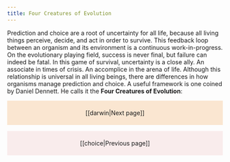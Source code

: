 ```yaml
---
title: Four Creatures of Evolution
---
```

Prediction and choice are a root of uncertainty for all life, because all living things perceive, decide, and act in order to survive. This feedback loop between an organism and its environment is a continuous work-in-progress. On the evolutionary playing field, success is never final, but failure can indeed be fatal. In this game of survival, uncertainty is a close ally. An associate in times of crisis. An accomplice in the arena of life. Although this relationship is universal in all living beings, there are differences in how organisms manage prediction and choice. A useful framework is one coined by Daniel Dennett. He calls it the **Four Creatures of Evolution**:

<p style="text-align: center; background-color: #fae6d1; padding: 20px">[[darwin|Next page]]</p>
<p style="text-align: center; background-color: #f9ecec; padding: 20px">[[choice|Previous page]]</p>

